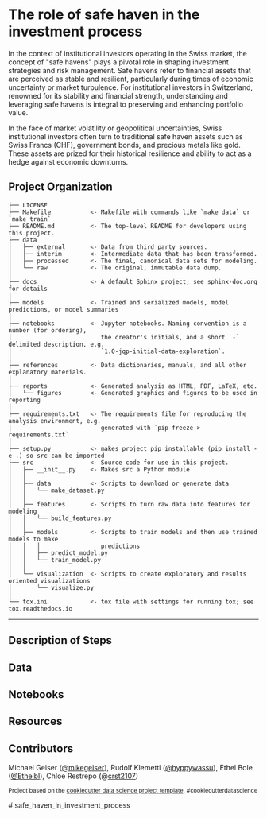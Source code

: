 The role of safe haven in the investment process
==============================

In the context of institutional investors operating in the Swiss market, the concept of "safe havens" plays a pivotal role in shaping investment strategies and risk management. Safe havens refer to financial assets that are perceived as stable and resilient, particularly during times of economic uncertainty or market turbulence. For institutional investors in Switzerland, renowned for its stability and financial strength, understanding and leveraging safe havens is integral to preserving and enhancing portfolio value.

In the face of market volatility or geopolitical uncertainties, Swiss institutional investors often turn to traditional safe haven assets such as Swiss Francs (CHF), government bonds, and precious metals like gold. These assets are prized for their historical resilience and ability to act as a hedge against economic downturns.

Project Organization
------------

    ├── LICENSE
    ├── Makefile           <- Makefile with commands like `make data` or `make train`
    ├── README.md          <- The top-level README for developers using this project.
    ├── data
    │   ├── external       <- Data from third party sources.
    │   ├── interim        <- Intermediate data that has been transformed.
    │   ├── processed      <- The final, canonical data sets for modeling.
    │   └── raw            <- The original, immutable data dump.
    │
    ├── docs               <- A default Sphinx project; see sphinx-doc.org for details
    │
    ├── models             <- Trained and serialized models, model predictions, or model summaries
    │
    ├── notebooks          <- Jupyter notebooks. Naming convention is a number (for ordering),
    │                         the creator's initials, and a short `-` delimited description, e.g.
    │                         `1.0-jqp-initial-data-exploration`.
    │
    ├── references         <- Data dictionaries, manuals, and all other explanatory materials.
    │
    ├── reports            <- Generated analysis as HTML, PDF, LaTeX, etc.
    │   └── figures        <- Generated graphics and figures to be used in reporting
    │
    ├── requirements.txt   <- The requirements file for reproducing the analysis environment, e.g.
    │                         generated with `pip freeze > requirements.txt`
    │
    ├── setup.py           <- makes project pip installable (pip install -e .) so src can be imported
    ├── src                <- Source code for use in this project.
    │   ├── __init__.py    <- Makes src a Python module
    │   │
    │   ├── data           <- Scripts to download or generate data
    │   │   └── make_dataset.py
    │   │
    │   ├── features       <- Scripts to turn raw data into features for modeling
    │   │   └── build_features.py
    │   │
    │   ├── models         <- Scripts to train models and then use trained models to make
    │   │   │                 predictions
    │   │   ├── predict_model.py
    │   │   └── train_model.py
    │   │
    │   └── visualization  <- Scripts to create exploratory and results oriented visualizations
    │       └── visualize.py
    │
    └── tox.ini            <- tox file with settings for running tox; see tox.readthedocs.io


--------

Description of Steps
------------

Data
------------

Notebooks
------------

Resources
------------

Contributors
------------
Michael Geiser ([@mikegeiser](https://github.com/mikegeiser/)), Rudolf Klemetti ([@hyppywassu](https://github.com/hyppywassu)), Ethel Bole ([@Ethelbl](https://github.com/Ethelbl)), Chloe Restrepo (@[crst2107](https://github.com/crst2107))

<p><small>Project based on the <a target="_blank" href="https://drivendata.github.io/cookiecutter-data-science/">cookiecutter data science project template</a>. #cookiecutterdatascience</small></p>
# safe_haven_in_investment_process
